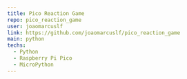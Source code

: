 ```yaml
---
title: Pico Reaction Game
repo: pico_reaction_game
user: joaomarcuslf
link: https://github.com/joaomarcuslf/pico_reaction_game
main: python
techs:
  - Python
  - Raspberry Pi Pico
  - MicroPython
---
```

